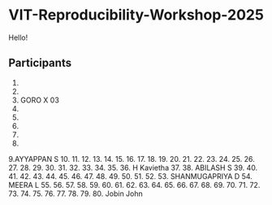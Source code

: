 # VIT-Reproducibility-Workshop-2025

Hello!

## Participants


1.
2.
3. GORO X 03
4.
5.
6.
7.
8.
9.AYYAPPAN S
10.
11.
12.
13.
14.
15.
16.
17.
18.
19.
20.
21.
22.
23.
24.
25.
26.
27.
28.
29.
30.
31.
32.
33.
34.
35.
36. H Kavietha
37.
38. ABILASH S
39.
40.
41.
42.
43.
44.
45.
46.
47.
48.
49.
50.
51.
52.
53. SHANMUGAPRIYA D
54. MEERA L
55.
56.
57.
58.
59.
60.
61.
62.
63.
64.
65.
66.
67.
68.
69.
70.
71.
72.
73.
74.
75.
76.
77.
78.
79.
80. Jobin John
